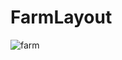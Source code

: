 # FarmLayout

![farm](https://github.com/TantyG/FarmLayout/assets/80472069/a0779430-5e68-4bbb-bd1a-efe45c13a3f1)

